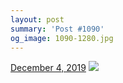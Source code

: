 ```yaml
---
layout: post
summary: 'Post #1090'
og_image: 1090-1280.jpg
---
```


<p>
  <time>
    <a href="/1090">December 4, 2019</a>
  </time>
  <a href="/1090">
    <img src="{{ site.assets_url }}/1090-640.jpg" srcset="{{ site.assets_url }}/1090-320.jpg 320w, {{ site.assets_url }}/1090-640.jpg 640w, {{ site.assets_url }}/1090-960.jpg 960w, {{ site.assets_url }}/1090-1280.jpg 1280w" sizes="(min-width: 700px) 50vw, calc(100vw - 2rem)" />
  </a>
</p>
